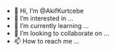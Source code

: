 - 👋 Hi, I’m @AkifKurtcebe
- 👀 I’m interested in ...
- 🌱 I’m currently learning ...
- 💞️ I’m looking to collaborate on ...
- 📫 How to reach me ...

<!---
AkifKurtcebe/AkifKurtcebe is a ✨ special ✨ repository because its `README.md` (this file) appears on your GitHub profile.
You can click the Preview link to take a look at your changes.
--->
